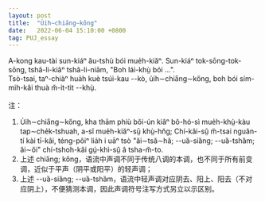```yaml
---
layout: post
title:  "U̍ih∼chia̋ng∼kőng"
date:   2022-06-04 15:10:00 +0800
tag: PUJ_essay
---
```


<section class="PUJ">

A-kong kau-tài sun-kiáⁿ ău-tshù bói mue̍h-kiăⁿ. Sun-kiáⁿ tok-sōng-tok-sōng, tshâ-li-kiâⁿ tshâ-li-niām, "Boh lái-khṳ̀ bói ...".<br>
Tsò-tsai, taⁿ-chiàⁿ hua̍h kuè tsúi-kau --kò, u̍ih∼chia̋ng∼kőng, boh bói sím-mih-kâi thuà m̆-it-tit --khṳ̀.<br>
<br>
注：<br>
1. U̍ih∼chia̋ng∼kőng, kha thām phiù bŏi-ún kiâⁿ bô-hó-sì mue̍h-khṳ̀-kàu tap∼che̍k-tshuah, a-sĭ mue̍h-kiăⁿ-sṳ̄ khṳ̀-hn̆g; Chí-kâi-sṳ̂ m̆-tsai nguân-tí kài tī-kâi, téng-pôiⁿ lia̍h i uāⁿ tsò "ăi∼tsă∼hă; --uȁ-siȁng; --uȁ-tshȁm; âi∼ŏi" chí-tshoh-kâi gṳ́-khì-sṳ̂ â tsha-m̆-to.<br>
2. 上述 chia̋ng; kőng，语流中声调不同于传统八调的本调，也不同于所有前变调，近似于平声（阴平或阳平）的轻声调；<br>
3. 上述 --uȁ-siȁng; --uȁ-tshȁm，语流中轻声调对应阴去、阳上、阳去（不对应阴上），不便猜测本调，因此声调符号注写方式另立以示区别。<br>
</section>
